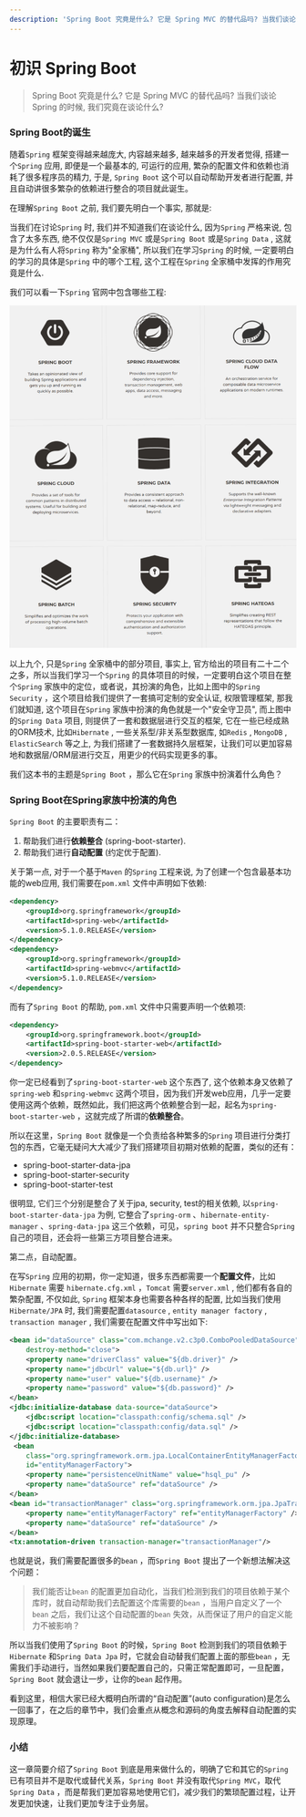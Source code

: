```yaml
---
description: 'Spring Boot 究竟是什么? 它是 Spring MVC 的替代品吗? 当我们谈论 Spring 的时候, 我们究竟在谈论什么?'
---
```


# 初识 Spring Boot

>Spring Boot 究竟是什么? 它是 Spring MVC 的替代品吗? 当我们谈论 Spring 的时候, 我们究竟在谈论什么?

### Spring Boot的诞生

随着`Spring` 框架变得越来越庞大, 内容越来越多, 越来越多的开发者觉得, 搭建一个`Spring` 应用, 即便是一个最基本的, 可运行的应用, 繁杂的配置文件和依赖也消耗了很多程序员的精力, 于是, `Spring Boot` 这个可以自动帮助开发者进行配置, 并且自动讲很多繁杂的依赖进行整合的项目就此诞生。

在理解`Spring Boot` 之前, 我们要先明白一个事实, 那就是:

当我们在讨论`Spring` 时, 我们并不知道我们在谈论什么, 因为`Spring` 严格来说, 包含了太多东西, 绝不仅仅是`Spring MVC` 或是`Spring Boot` 或是`Spring Data` , 这就是为什么有人将`Spring` 称为"全家桶", 所以我们在学习`Spring` 的时候, 一定要明白的学习的具体是`Spring` 中的哪个工程, 这个工程在`Spring` 全家桶中发挥的作用究竟是什么.

我们可以看一下`Spring` 官网中包含哪些工程:

![Spring &#x5305;&#x542B;&#x7684;&#x5DE5;&#x7A0B;\(&#x90E8;&#x5206;\)](.gitbook/assets/image.png)

以上九个,  只是`Spring` 全家桶中的部分项目, 事实上, 官方给出的项目有二十二个之多，所以当我们学习一个`Spring` 的具体项目的时候，一定要明白这个项目在整个`Spring` 家族中的定位，或者说，其扮演的角色，比如上图中的`Spring Security` ，这个项目给我们提供了一套搞可定制的安全认证, 权限管理框架, 那我们就知道, 这个项目在`Spring` 家族中扮演的角色就是一个"安全守卫员", 而上图中的`Spring Data` 项目, 则提供了一套和数据层进行交互的框架, 它在一些已经成熟的ORM技术, 比如`Hibernate` , 一些关系型/非关系型数据库, 如`Redis` , `MongoDB` , `ElasticSearch` 等之上, 为我们搭建了一套数据持久层框架，让我们可以更加容易地和数据层/ORM层进行交互，用更少的代码实现更多的事。

我们这本书的主题是`Spring Boot` ，那么它在`Spring` 家族中扮演着什么角色？

### Spring Boot在Spring家族中扮演的角色

`Spring Boot` 的主要职责有二：

1. 帮助我们进行**依赖整合** \(spring-boot-starter\).
2. 帮助我们进行**自动配置** \(约定优于配置\).

关于第一点, 对于一个基于`Maven` 的`Spring` 工程来说, 为了创建一个包含最基本功能的web应用, 我们需要在`pom.xml` 文件中声明如下依赖:

```xml
<dependency>
    <groupId>org.springframework</groupId>
    <artifactId>spring-web</artifactId>
    <version>5.1.0.RELEASE</version>
</dependency>
<dependency>
    <groupId>org.springframework</groupId>
    <artifactId>spring-webmvc</artifactId>
    <version>5.1.0.RELEASE</version>
</dependency>
```

而有了`Spring Boot` 的帮助, `pom.xml` 文件中只需要声明一个依赖项:

```xml
<dependency>
    <groupId>org.springframework.boot</groupId>
    <artifactId>spring-boot-starter-web</artifactId>
    <version>2.0.5.RELEASE</version>
</dependency>
```

你一定已经看到了`spring-boot-starter-web` 这个东西了, 这个依赖本身又依赖了`spring-web` 和`spring-webmvc` 这两个项目，因为我们开发web应用，几乎一定要使用这两个依赖，既然如此，我们把这两个依赖整合到一起，起名为`spring-boot-starter-web` ，这就完成了所谓的**依赖整合**。

所以在这里，`Spring Boot` 就像是一个负责给各种繁多的`Spring` 项目进行分类打包的东西，它毫无疑问大大减少了我们搭建项目初期对依赖的配置，类似的还有：

* spring-boot-starter-data-jpa
* spring-boot-starter-security
* spring-boot-starter-test

很明显, 它们三个分别是整合了关于jpa, security, test的相关依赖, 以`spring-boot-starter-data-jpa` 为例, 它整合了`spring-orm` 、`hibernate-entity-manager` 、`spring-data-jpa` 这三个依赖，可见，`spring boot` 并不只整合`Spring` 自己的项目，还会将一些第三方项目整合进来。

第二点，自动配置。

在写`Spring` 应用的初期，你一定知道，很多东西都需要一个**配置文件**，比如`Hibernate` 需要 `hibernate.cfg.xml` ，`Tomcat` 需要`server.xml` ,  他们都有各自的繁杂配置, 不仅如此, `Spring` 框架本身也需要各种各样的配置, 比如当我们使用`Hibernate/JPA` 时, 我们需要配置`datasource` , `entity manager factory` , `transaction manager` , 我们需要在配置文件中写出如下:

```xml
<bean id="dataSource" class="com.mchange.v2.c3p0.ComboPooledDataSource"
    destroy-method="close">
    <property name="driverClass" value="${db.driver}" />
    <property name="jdbcUrl" value="${db.url}" />
    <property name="user" value="${db.username}" />
    <property name="password" value="${db.password}" />
</bean>
<jdbc:initialize-database data-source="dataSource">
    <jdbc:script location="classpath:config/schema.sql" />
    <jdbc:script location="classpath:config/data.sql" />
</jdbc:initialize-database>
 <bean
    class="org.springframework.orm.jpa.LocalContainerEntityManagerFactoryBean"
    id="entityManagerFactory">
    <property name="persistenceUnitName" value="hsql_pu" />
    <property name="dataSource" ref="dataSource" />
</bean>
<bean id="transactionManager" class="org.springframework.orm.jpa.JpaTransactionManager">
    <property name="entityManagerFactory" ref="entityManagerFactory" />
    <property name="dataSource" ref="dataSource" />
</bean>
<tx:annotation-driven transaction-manager="transactionManager"/>
```

也就是说，我们需要配置很多的`bean` ，而`Spring Boot` 提出了一个新想法解决这个问题：

> 我们能否让`bean` 的配置更加自动化，当我们检测到我们的项目依赖于某个库时，就自动帮助我们去配置这个库需要的`bean` ，当用户自定义了一个`bean` 之后，我们让这个自动配置的`bean` 失效，从而保证了用户的自定义能力不被影响？

所以当我们使用了`Spring Boot` 的时候，`Spring Boot` 检测到我们的项目依赖于`Hibernate` 和`Spring Data Jpa` 时，它就会自动替我们配置上面的那些`bean` ，无需我们手动进行，当然如果我们要配置自己的，只需正常配置即可，一旦配置，`Spring Boot` 就会退让一步，让你的`bean` 起作用。

看到这里，相信大家已经大概明白所谓的“自动配置”\(auto configuration\)是怎么一回事了，在之后的章节中，我们会重点从概念和源码的角度去解释自动配置的实现原理。

### 小结

这一章简要介绍了`Spring Boot` 到底是用来做什么的，明确了它和其它的`Spring` 已有项目并不是取代或替代关系，`Spring Boot` 并没有取代`Spring MVC`，取代`Spring Data` ，而是帮我们更加容易地使用它们，减少我们的繁琐配置过程，让开发更加快速，让我们更加专注于业务层。




